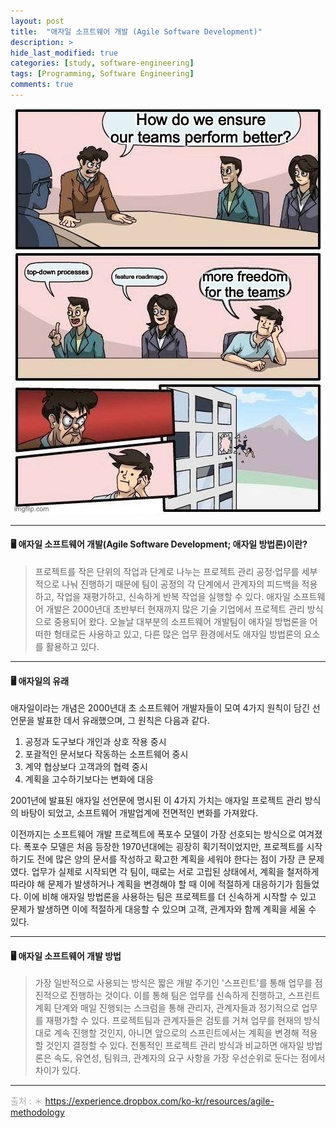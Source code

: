 ```yaml
---
layout: post
title:  "애자일 소프트웨어 개발 (Agile Software Development)"
description: >
hide_last_modified: true
categories: [study, software-engineering]
tags: [Programming, Software Engineering]
comments: true
---
```


<p align="center">
  <img src="/assets/img/blog/software_engineering/agile.jpg">
</p>

-----

#### 🖥️ 애자일 소프트웨어 개발(Agile Software Development; 애자일 방법론)이란?

> 프로젝트를 작은 단위의 작업과 단계로 나누는 프로젝트 관리 공정·업무를 세부적으로 나눠 진행하기 때문에 팀이 공정의 각 단계에서 관계자의 피드백을 적용하고, 작업을 재평가하고, 신속하게 반복 작업을 실행할 수 있다. 
애자일 소프트웨어 개발은 2000년대 초반부터 현재까지 많은 기술 기업에서 프로젝트 관리 방식으로 중용되어 왔다. 오늘날 대부분의 소프트웨어 개발팀이 애자일 방법론을 어떠한 형태로든 사용하고 있고, 다른 많은 업무 환경에서도 애자일 방법론의 요소를 활용하고 있다.

----

#### 🖥️ 애자일의 유래
애자일이라는 개념은 2000년대 초 소프트웨어 개발자들이 모여 4가지 원칙이 담긴 선언문을 발표한 데서 유래했으며, 그 원칙은 다음과 같다.

1. 공정과 도구보다 개인과 상호 작용 중시
2. 포괄적인 문서보다 작동하는 소프트웨어 중시
3. 계약 협상보다 고객과의 협력 중시
4. 계획을 고수하기보다는 변화에 대응

2001년에 발표된 애자일 선언문에 명시된 이 4가지 가치는 애자일 프로젝트 관리 방식의 바탕이 되었고, 소프트웨어 개발업계에 전면적인 변화를 가져왔다.

이전까지는 소프트웨어 개발 프로젝트에 폭포수 모델이 가장 선호되는 방식으로 여겨졌다. 폭포수 모델은 처음 등장한 1970년대에는 굉장히 획기적이었지만, 프로젝트를 시작하기도 전에 많은 양의 문서를 작성하고 확고한 계획을 세워야 한다는 점이 가장 큰 문제였다. 
업무가 실제로 시작되면 각 팀이, 때로는 서로 고립된 상태에서, 계획을 철저하게 따라야 해 문제가 발생하거나 계획을 변경해야 할 때 이에 적절하게 대응하기가 힘들었다. 
이에 비해 애자일 방법론을 사용하는 팀은 프로젝트를 더 신속하게 시작할 수 있고 문제가 발생하면 이에 적절하게 대응할 수 있으며 고객, 관계자와 함께 계획을 세울 수 있다.

----

#### 🖥️ 애자일 소프트웨어 개발 방법

> 가장 일반적으로 사용되는 방식은 짧은 개발 주기인 '스프린트'를 통해 업무를 점진적으로 진행하는 것이다. 
이를 통해 팀은 업무를 신속하게 진행하고, 스프린트 계획 단계와 매일 진행되는 스크럼을 통해 관리자, 관계자들과 정기적으로 업무를 재평가할 수 있다. 
프로젝트팀과 관계자들은 검토를 거쳐 업무를 현재의 방식대로 계속 진행할 것인지, 아니면 앞으로의 스프린트에서는 계획을 변경해 적용할 것인지 결정할 수 있다.
전통적인 프로젝트 관리 방식과 비교하면 애자일 방법론은 속도, 유연성, 팀워크, 관계자의 요구 사항을 가장 우선순위로 둔다는 점에서 차이가 있다.

-----
<span style="color:darkgray">출처 : 
＊ https://experience.dropbox.com/ko-kr/resources/agile-methodology <br>
</span> 